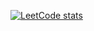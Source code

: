 [![LeetCode stats](https://leetcode-stats-six.vercel.app/?username=eduard-romaniuk)](https://leetcode.com/eduard-romaniuk)
